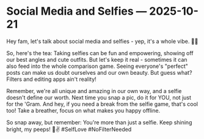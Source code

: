 # Social Media and Selfies — 2025-10-21

Hey fam, let's talk about social media and selfies - yep, it's a whole vibe. 🤳🔥

So, here's the tea: Taking selfies can be fun and empowering, showing off our best angles and cute outfits. But let's keep it real - sometimes it can also feed into the whole comparison game. Seeing everyone's "perfect" posts can make us doubt ourselves and our own beauty. But guess what? Filters and editing apps ain't reality! 

Remember, we're all unique and amazing in our own way, and a selfie doesn't define our worth. Next time you snap a pic, do it for YOU, not just for the 'Gram. And hey, if you need a break from the selfie game, that's cool too! Take a breather, focus on what makes you happy offline.

So snap away, but remember: You're more than just a selfie. Keep shining bright, my peeps! 💫✌️ #SelfLove #NoFilterNeeded